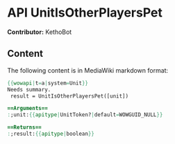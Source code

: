 # API UnitIsOtherPlayersPet

**Contributor:** KethoBot

## Content

The following content is in MediaWiki markdown format:

```mediawiki
{{wowapi|t=a|system=Unit}}
Needs summary.
 result = UnitIsOtherPlayersPet([unit])

==Arguments==
:;unit:{{apitype|UnitToken?|default=WOWGUID_NULL}}

==Returns==
:;result:{{apitype|boolean}}
```